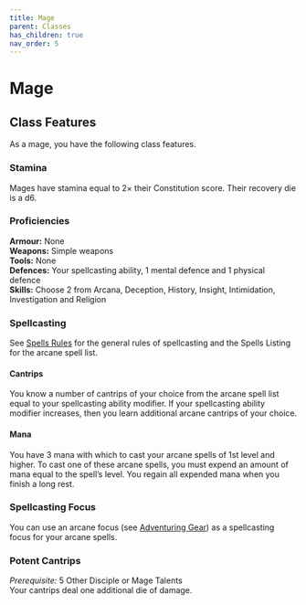 ```yaml
---
title: Mage
parent: Classes
has_children: true
nav_order: 5
---
```


# Mage

## Class Features
As a mage, you have the following class features.

### Stamina
Mages have stamina equal to 2× their Constitution score. Their recovery die is a d6.

### Proficiencies
**Armour:** None<br>
**Weapons:** Simple weapons<br>
**Tools:** None<br>
**Defences:** Your spellcasting ability, 1 mental defence and 1 physical defence<br>
**Skills:** Choose 2 from Arcana, Deception, History, Insight, Intimidation, Investigation and Religion

### Spellcasting
See [Spells Rules](https://stormchaserroleplaying.com/stormchaserRPG/Spellcasting/) for the general rules of spellcasting and the Spells Listing for the arcane spell list.

#### Cantrips
You know a number of cantrips of your choice from the arcane spell list equal to your spellcasting ability modifier. If your spellcasting ability modifier increases, then you learn additional arcane cantrips of your choice.

#### Mana
You have 3 mana with which to cast your arcane spells of 1st level and higher. To cast one of these arcane spells, you must expend an amount of mana equal to the spell’s level. You regain all expended mana when you finish a long rest.

### Spellcasting Focus
You can use an arcane focus (see [Adventuring Gear](https://stormchaserroleplaying.com/stormchaserRPG/Equipment/AdventuringGear/)) as a spellcasting focus for your arcane spells.

### Potent Cantrips
*Prerequisite:* 5 Other Disciple or Mage Talents<br>
Your cantrips deal one additional die of damage.
